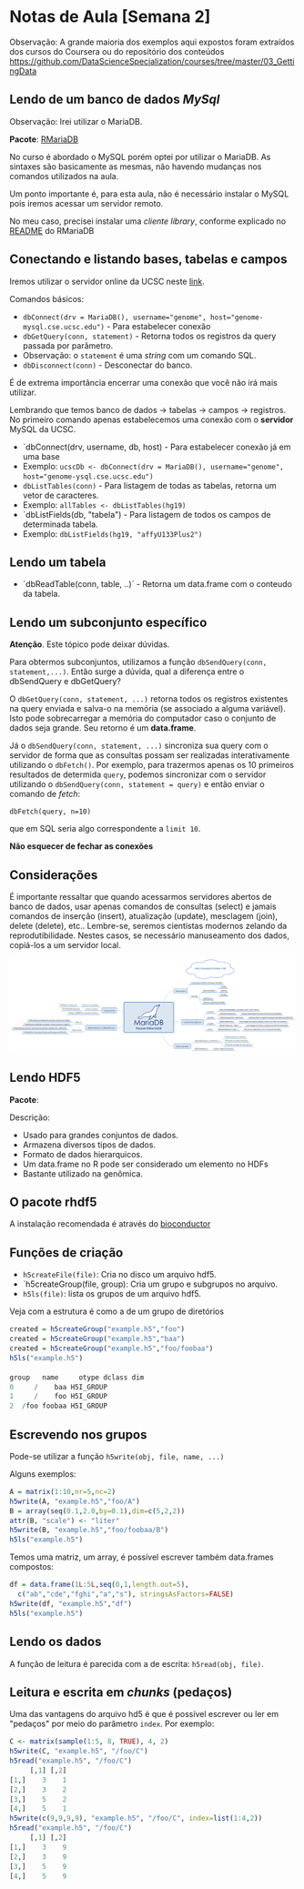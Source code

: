 # Notas de Aula [Semana 2]


Observação: A grande maioria dos exemplos aqui expostos foram extraídos dos cursos do Coursera ou do repositório dos conteúdos https://github.com/DataScienceSpecialization/courses/tree/master/03_GettingData

## Lendo de um banco de dados _MySql_

Observação: Irei utilizar o MariaDB.

**Pacote**: [RMariaDB](https://github.com/r-dbi/RMariaDB)

No curso é abordado o MySQL porém optei por utilizar o MariaDB. As sintaxes são basicamente as mesmas, não havendo mudanças nos comandos utilizados na aula.

Um ponto importante é, para esta aula, não é necessário instalar o MySQL pois iremos acessar um servidor remoto. 

No meu caso, precisei instalar uma *cliente library*, conforme explicado no [README](https://github.com/r-dbi/RMariaDB#mysql-client-library) do RMariaDB

## Conectando e listando bases, tabelas e campos

Iremos utilizar o servidor online da UCSC neste [link](http://genome.ucsc.edu/goldenPath/help/mysql.html).

Comandos básicos:
* `dbConnect(drv = MariaDB(), username="genome", host="genome-mysql.cse.ucsc.edu")` - Para estabelecer conexão
* `dbGetQuery(conn, statement)` - Retorna todos os registros da query passada por parâmetro.
 * Observação: o `statement` é uma *string* com um comando SQL.
* `dbDisconnect(conn)` - Desconectar do banco.

É de extrema importância encerrar uma conexão que você não irá mais utilizar.

Lembrando que temos banco de dados -> tabelas -> campos -> registros. No primeiro comando apenas estabelecemos uma conexão com o **servidor** MySQL da UCSC.

* `dbConnect(drv, username, db, host) - Para estabelecer conexão já em uma base
 * Exemplo: `ucscDb <- dbConnect(drv = MariaDB(), username="genome", host="genome-ysql.cse.ucsc.edu")`
* `dbListTables(conn)` - Para listagem de todas as tabelas, retorna um vetor de caracteres.
 * Exemplo: `allTables <- dbListTables(hg19)`
* `dbListFields(db, "tabela") - Para listagem de todos os campos de determinada tabela.
 * Exemplo: `dbListFields(hg19, "affyU133Plus2")`

## Lendo um tabela

* ´dbReadTable(conn, table, ..)´ - Retorna um data.frame com o conteudo da tabela.

## Lendo um subconjunto específico

**Atenção**. Este tópico pode deixar dúvidas.

Para obtermos subconjuntos, utilizamos a função `dbSendQuery(conn, statement,...)`. Então surge a dúvida, qual a diferença entre o dbSendQuery e dbGetQuery?

O `dbGetQuery(conn, statement, ...)` retorna todos os registros existentes na query enviada e salva-o na memória (se associado a alguma variável). Isto pode sobrecarregar a memória do computador caso o conjunto de dados seja grande. Seu retorno é um **data.frame**.

Já o `dbSendQuery(conn, statement, ...)` sincroniza sua query com o servidor de forma que as consultas possam ser realizadas interativamente utilizando o `dbFetch()`. Por exemplo, para trazermos apenas os 10 primeiros resultados de determida `query`, podemos sincronizar com o servidor utilizando o `dbSendQuery(conn, statement = query)` e então enviar o comando de *fetch*:

    dbFetch(query, n=10)

que em SQL seria algo correspondente a `limit 10`.

**Não esquecer de fechar as conexões**

## Considerações

É importante ressaltar que quando acessarmos servidores abertos de banco de dados, usar apenas comandos de consultas (select) e jamais comandos de inserção (insert), atualização (update), mesclagem (join), delete (delete), etc.. Lembre-se, seremos cientistas modernos zelando da reprodutibilidade.
Nestes casos, se necessário manuseamento dos dados, copiá-los a um servidor local.

![mindmap5](recursos/pacote_RMariaDB.png)

## Lendo HDF5

**Pacote**:

Descrição:
* Usado para grandes conjuntos de dados.
* Armazena diversos tipos de dados.
* Formato de dados hierarquicos.
* Um data.frame no R pode ser considerado um elemento no HDFs
* Bastante utilizado na genômica.

## O pacote rhdf5

A instalação recomendada é através do [bioconductor](http://bioconductor.org/)

## Funções de criação

* `h5createFile(file)`: Cria no disco um arquivo hdf5.
* `h5createGroup(file, group): Cria um grupo e subgrupos no arquivo.
* `h5ls(file)`: lista os grupos de um arquivo hdf5.

Veja com a estrutura é como a de um grupo de diretórios

```r
created = h5createGroup("example.h5","foo")
created = h5createGroup("example.h5","baa")
created = h5createGroup("example.h5","foo/foobaa")
h5ls("example.h5")

group   name     otype dclass dim
0     /    baa H5I_GROUP           
1     /    foo H5I_GROUP           
2  /foo foobaa H5I_GROUP           
```

## Escrevendo nos grupos

Pode-se utilizar a função `h5write(obj, file, name, ...)`

Alguns exemplos:

```r
A = matrix(1:10,nr=5,nc=2)
h5write(A, "example.h5","foo/A")
B = array(seq(0.1,2.0,by=0.1),dim=c(5,2,2))
attr(B, "scale") <- "liter"
h5write(B, "example.h5","foo/foobaa/B")
h5ls("example.h5")
```

Temos uma matriz, um array, é possível escrever também data.frames compostos:

```r
df = data.frame(1L:5L,seq(0,1,length.out=5),
  c("ab","cde","fghi","a","s"), stringsAsFactors=FALSE)
h5write(df, "example.h5","df")
h5ls("example.h5")
```
## Lendo os dados

A função de leitura é parecida com a de escrita: `h5read(obj, file)`.

## Leitura e escrita em _chunks_ (pedaços) 

Uma das vantagens do arquivo hd5 é que é possível escrever ou ler em "pedaços" por meio do parâmetro `index`. Por exemplo:

```r
C <- matrix(sample(1:5, 8, TRUE), 4, 2)
h5write(C, "example.h5", "/foo/C")
h5read("example.h5", "/foo/C")
     [,1] [,2]
[1,]    3    1
[2,]    3    2
[3,]    5    2
[4,]    5    1
h5write(c(9,9,9,9), "example.h5", "/foo/C", index=list(1:4,2))
h5read("example.h5", "/foo/C")
     [,1] [,2]
[1,]    3    9
[2,]    3    9
[3,]    5    9
[4,]    5    9

```